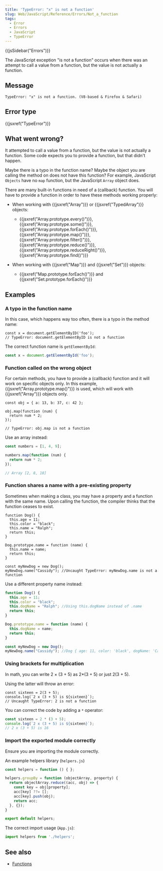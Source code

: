 ```yaml
---
title: 'TypeError: "x" is not a function'
slug: Web/JavaScript/Reference/Errors/Not_a_function
tags:
  - Error
  - Errors
  - JavaScript
  - TypeError
---
```


{{jsSidebar("Errors")}}

The JavaScript exception "is not a function" occurs when there was an attempt to call a
value from a function, but the value is not actually a function.

## Message

```
TypeError: "x" is not a function. (V8-based & Firefox & Safari)
```

## Error type

{{jsxref("TypeError")}}

## What went wrong?

It attempted to call a value from a function, but the value is not actually a function.
Some code expects you to provide a function, but that didn't happen.

Maybe there is a typo in the function name? Maybe the object you are calling the method
on does not have this function? For example, JavaScript `Objects` have no
`map` function, but the JavaScript `Array` object does.

There are many built-in functions in need of a (callback) function. You will have to
provide a function in order to have these methods working properly:

- When working with {{jsxref("Array")}} or {{jsxref("TypedArray")}} objects:

  - {{jsxref("Array.prototype.every()")}}, {{jsxref("Array.prototype.some()")}},
    {{jsxref("Array.prototype.forEach()")}}, {{jsxref("Array.prototype.map()")}},
    {{jsxref("Array.prototype.filter()")}}, {{jsxref("Array.prototype.reduce()")}},
    {{jsxref("Array.prototype.reduceRight()")}}, {{jsxref("Array.prototype.find()")}}

- When working with {{jsxref("Map")}} and {{jsxref("Set")}} objects:

  - {{jsxref("Map.prototype.forEach()")}} and {{jsxref("Set.prototype.forEach()")}}

## Examples

### A typo in the function name

In this case, which happens way too often, there is a typo in the method name:

```js-nolint example-bad
const x = document.getElementByID('foo');
// TypeError: document.getElementByID is not a function
```

The correct function name is `getElementById`:

```js example-good
const x = document.getElementById('foo');
```

### Function called on the wrong object

For certain methods, you have to provide a (callback) function and it will work on
specific objects only. In this example, {{jsxref("Array.prototype.map()")}} is used,
which will work with {{jsxref("Array")}} objects only.

```js-nolint example-bad
const obj = { a: 13, b: 37, c: 42 };

obj.map(function (num) {
  return num * 2;
});

// TypeError: obj.map is not a function
```

Use an array instead:

```js example-good
const numbers = [1, 4, 9];

numbers.map(function (num) {
  return num * 2;
});

// Array [2, 8, 18]
```

### Function shares a name with a pre-existing property

Sometimes when making a class, you may have a property and a function with the same
name. Upon calling the function, the compiler thinks that the function ceases to exist.

```js-nolint example-bad
function Dog() {
  this.age = 11;
  this.color = "black";
  this.name = "Ralph";
  return this;
}

Dog.prototype.name = function (name) {
  this.name = name;
  return this;
}

const myNewDog = new Dog();
myNewDog.name("Cassidy"); //Uncaught TypeError: myNewDog.name is not a function
```

Use a different property name instead:

```js example-good
function Dog() {
  this.age = 11;
  this.color = "black";
  this.dogName = "Ralph"; //Using this.dogName instead of .name
  return this;
}

Dog.prototype.name = function (name) {
  this.dogName = name;
  return this;
}

const myNewDog = new Dog();
myNewDog.name("Cassidy"); //Dog { age: 11, color: 'black', dogName: 'Cassidy' }
```

### Using brackets for multiplication

In math, you can write 2 × (3 + 5) as 2\*(3 + 5) or just 2(3 + 5).

Using the latter will throw an error:

```js-nolint example-bad
const sixteen = 2(3 + 5);
console.log(`2 x (3 + 5) is ${sixteen}`);
// Uncaught TypeError: 2 is not a function
```

You can correct the code by adding a `*` operator:

```js example-good
const sixteen = 2 * (3 + 5);
console.log(`2 x (3 + 5) is ${sixteen}`);
// 2 x (3 + 5) is 16
```

### Import the exported module correctly

Ensure you are importing the module correctly.

An example helpers library (`helpers.js`)

```js
const helpers = function () { };

helpers.groupBy = function (objectArray, property) {
  return objectArray.reduce((acc, obj) => {
    const key = obj[property];
    acc[key] ??= [];
    acc[key].push(obj);
    return acc;
  }, {});
}

export default helpers;
```

The correct import usage (`App.js`):

```js
import helpers from './helpers';
```

## See also

- [Functions](/en-US/docs/Web/JavaScript/Reference/Functions)
